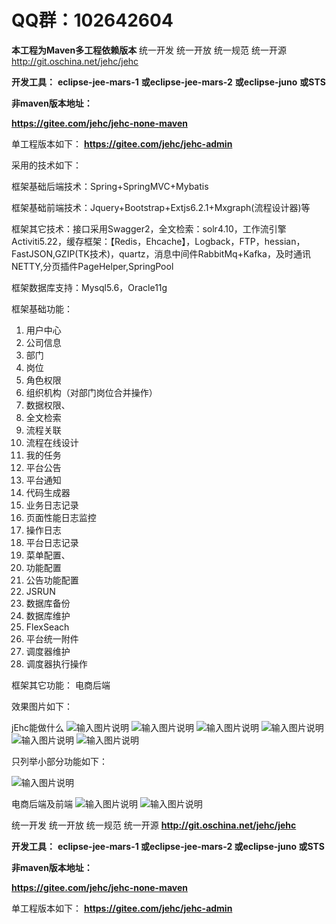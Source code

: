 #  **QQ群：102642604** 


**本工程为Maven多工程依赖版本** 
统一开发 统一开放 统一规范 统一开源
http://git.oschina.net/jehc/jehc


 **开发工具：** 
 **eclipse-jee-mars-1** 
 **或eclipse-jee-mars-2** 
 **或eclipse-juno** 
 **或STS** 


 **非maven版本地址：** 

 **https://gitee.com/jehc/jehc-none-maven** 

单工程版本如下：
 **https://gitee.com/jehc/jehc-admin** 


采用的技术如下：

框架基础后端技术：Spring+SpringMVC+Mybatis

框架基础前端技术：Jquery+Bootstrap+Extjs6.2.1+Mxgraph(流程设计器)等

框架其它技术：接口采用Swagger2，全文检索：solr4.10，工作流引擎Activiti5.22，缓存框架：【Redis，Ehcache】，Logback，FTP，hessian，FastJSON,GZIP(TK技术)，quartz，消息中间件RabbitMq+Kafka，及时通讯NETTY,分页插件PageHelper,SpringPool

框架数据库支持：Mysql5.6，Oracle11g

框架基础功能：

1. 用户中心
2. 公司信息
3. 部门
4. 岗位
5. 角色权限
6. 组织机构（对部门岗位合并操作）
7. 数据权限、
8. 全文检索
9. 流程关联
10. 流程在线设计
11. 我的任务
12. 平台公告
13. 平台通知
14. 代码生成器
15. 业务日志记录
16. 页面性能日志监控
17. 操作日志
18. 平台日志记录
19. 菜单配置、
20. 功能配置
21. 公告功能配置
22. JSRUN
23. 数据库备份
24. 数据库维护
25. FlexSeach
26. 平台统一附件
27. 调度器维护
28. 调度器执行操作


框架其它功能：
    电商后端
    
效果图片如下：

jEhc能做什么
![输入图片说明](https://gitee.com/uploads/images/2018/0410/210849_d16c8e6d_1341290.png "首页.png")
![输入图片说明](https://gitee.com/uploads/images/2018/0410/205805_a19f4919_1341290.png "设计器.png")
![输入图片说明](https://gitee.com/uploads/images/2018/0410/210706_c3cf0a3e_1341290.png "流程中心.png")
![输入图片说明](https://gitee.com/uploads/images/2018/0410/210039_38616b78_1341290.png "角色权限.png")
![输入图片说明](https://gitee.com/uploads/images/2018/0410/210315_2b221424_1341290.png "分配用户.png")
![输入图片说明](https://gitee.com/uploads/images/2018/0410/205936_60584a04_1341290.png "用户体系.png")

只列举小部分功能如下：

![输入图片说明](https://gitee.com/uploads/images/2018/0410/210159_7c3098ea_1341290.png "各种功能.png")

电商后端及前端
![输入图片说明](https://gitee.com/uploads/images/2018/0410/210458_d5472108_1341290.png "购物车.png")
![输入图片说明](https://gitee.com/uploads/images/2018/0410/210418_1846ff18_1341290.png "订单.png")


统一开发 统一开放 统一规范 统一开源
 **http://git.oschina.net/jehc/jehc** 


 **开发工具：** 
 **eclipse-jee-mars-1
或eclipse-jee-mars-2
或eclipse-juno
或STS** 

 **非maven版本地址：** 

 **https://gitee.com/jehc/jehc-none-maven** 

 
单工程版本如下：
 **https://gitee.com/jehc/jehc-admin** 